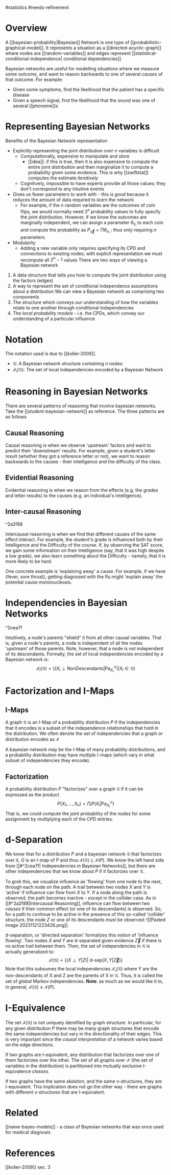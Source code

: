#statistics #needs-refinement 
# Overview
A [[bayesian-probability|Bayesian]] Network is one type of [[probabilistic-graphical-model]]. It represents a situation as a [[directed-acyclic-graph]] where nodes are [[random-variables]] and edges represent [[statistical-conditional-independence| conditional dependencies]].

Bayesian networks are useful for modelling situations where we measure some *outcome*, and want to reason backwards to one of several *causes* of that outcome. For example:
- Given some symptoms, find the likelihood that the patient has a specific disease
- Given a speech signal, find the likelihood that the sound was one of several [[phoneme]]s

# Representing Bayesian Networks
Benefits of the Bayesian Network representation
- Explicitly representing the joint distribution over $n$ variables is difficult
	- Computationally, expensive to manipulate and store
		- [[idea]]: if this is true, then it is also expensive to compute the entire joint distribution and then marginalize it to compute a probability given some evidence. This is why [[swiftstat]] computes the estimate *iteratively*
	- Cognitively, impossible to have experts provide all those values; they don't correspond to any intuitive events
- Gives us fewer parameters to work with - this is *good* because it reduces the amount of data required to *learn* the network
	- For example, if the $n$ random variables are the outcomes of coin flips, we would normally need $2^n$ probability values to fully specify the joint distribution. However, if we know the outcomes are marginally independent, we can assign a parameter $\theta_{x_i}$ to each coin and compute the probability as $P_{\vec{x}} = \Pi{\theta_{x_i}}$ ; thus only requiring $n$ parameters.
- Modularity
	- Adding a new variable only requires specifying its CPD and connections to existing nodes; with explicit representation we must recompute all $2^n-1$ values
There are two ways of viewing a Bayesian network
1. A data structure that tells you how to compute the joint distribution using the factors (edges)
2. A way to represent the set of conditional independence assumptions about a distribution
We can view a Bayesian network as comprising two components
1. The *structure* which conveys our understanding of how the variables relate to one another through conditional independencies
2. The *local probability models* - i.e. the CPDs, which convey our understanding of a particular influence
# Notation
The notation used is due to [[koller-2009]].
- $\mathcal{G}$: A Bayesian network structure containing $n$ nodes:
- $\mathcal{I}_l(\mathcal{G})$: The set of local independencies encoded by a Bayesian Network
# Reasoning in Bayesian Networks
There are several patterns of reasoning that involve bayesian networks. Take the [[student-bayesian-network]] as reference. The three patterns are as follows
## Causal Reasoning
Causal reasoning is when we observe 'upstream' factors and want to predict their 'downstream' results. For example, given a student's letter result (whether they got a reference letter or not), we want to reason backwards to the causes - their intelligence and the difficulty of the class.
## Evidential Reasoning
Evidential reasoning is when we reason from the effects (e.g. the grades and letter results) to the causes (e.g. an individual's intelligence).
## Inter-causal Reasoning

^2a2f88

Intercausal reasoning is when we find that different causes of the same effect interact. For example, the student's grade is influenced both by their Intelligence and the Difficulty of the course. If, by observing the SAT score, we gain some information on their Intelligence (say, that it was high despite a low grade), we also learn something about the Difficulty - namely, that it is more likely to be hard.

One concrete example is 'explaining away' a cause. For example, if we have {fever, sore throat}, getting diagnosed with the flu might 'explain away' the potential cause mononucleosis.
# Independencies in Bayesian Networks

^2cea7f

Intuitively, a node's parents "shield" it from all other causal variables. That is, given a node's parents, a node is independent of all the nodes 'upstream' of those parents. Note, however, that a node is *not* independent of its descendants. Formally, the set of local independencies encoded by a Bayesian network is:
$$
\mathcal{I}_l(\mathcal{G}) = \{(X_i\perp\text{NonDescendants}|\text{Pa}_{X_i}^{\mathcal{G}}) \vert X_i \in \mathcal{G}\}
$$
# Factorization and I-Maps
## I-Maps
A graph $\mathcal{G}$ is an I-Map of a probability distribution $P$ if the independencies that it encodes is a subset of the independence relationships that hold in the distribution. We often denote the set of independencies that a graph or distribution encodes as $\mathcal{I}$

A bayesian network may be the I-Map of many probability distributions, and a probability distribution may have multiple I-maps (which vary in what subset of independencies they encode).
## Factorization
A probability distribution $P$ "factorizes" over a graph $\mathcal{G}$ if it can be expressed as the product
$$
	P(X_1,...,X_n) = \Pi_{i}P(X_i \vert \text{Pa}_{X_i}^{\mathcal{G}})
$$
That is, we could compute the joint probability of the nodes for some assignment by multiplying each of the CPD entries.

# d-Separation
We know that for a distribution $P$ and a bayesian network $\mathcal{G}$ that factorizes over it, $G$ is an I-map of $P$ and thus $\mathcal{I}(\mathcal{G}) \subseteq \mathcal{I}(P)$. We know the left hand side from [[#^2cea7f| Independencies in Bayesian Networks]], but there are other independencies that we know about $P$ if it factorizes over $\mathcal{G}$.

To grok this, we visualize influence as 'flowing' from one node to the next, through each node on the path. A trail between two nodes $X$ and $Y$ is 'active' if influence can flow from $X$ to $Y$. If a node along the path is observed, the path becomes inactive - *except* in the collider case. As in [[#^2a2f88|Intercausal Reasoning]], influence can flow between two *causes* if their common effect (or one of its descendants) is observed. So, for a path to continue to be active in the presence of this so-called 'collider' structure, the node $Z$ or one of its descendants must be observed:
![[Pasted image 20231121223426.png]]

d-separation, or 'directed separation' formalizes this notion of 'influence flowing'. Two nodes $X$ and $Y$ are d-separated given evidence $\vec{Z}$ if there is no active trail between them. Then, the set of independencies in $\mathcal{G}$ is actually generalized to:
$$
	\mathcal{I}(\mathcal{G}) = \{(X \perp Y \vert Z) \vert \text{ d-sep}(X,Y \vert \vec{Z}) \}
$$
Note that this subsumes the local independencies $\mathcal{I_l}(\mathcal{G})$ where Y are the non-descendants of X and Z are the parents of X in $\mathcal{G}$. Thus, it is called the set of *global* Markov independencies. **Note**: as much as we would like it to, in general, $\mathcal{I}(\mathcal{G}) \neq \mathcal{I}(P)$.

# I-Equivalence
The set $\mathcal{I}(\mathcal{G})$ is not uniquely identified by graph structure. In particular, for any given distribution $P$ there may be many graph structures that encode the same independencies but vary in the directionality of their edges. This is very important since the *causal interpretation* of a network varies based on the edge directions.

If two graphs are I-equivalent, any distribution that factorizes over one of them factorizes over the other. The set of all graphs over $\mathcal{X}$ (the set of variables in the distribution) is partitioned into mutually exclusive I-equivalence *classes*. 

If two graphs have the same *skeleton*, and the same v-structures, they are I-equivalent. This implication does not go the other way - there are graphs with different v-structures that are I-equivalent.
# Related
[[naive-bayes-models]] - a class of Bayesian networks that was once used for medical diagnosis
# References
[[koller-2009]] sec. 3
